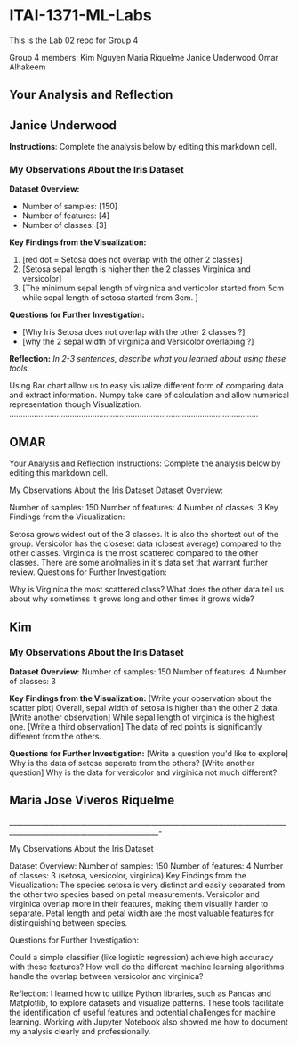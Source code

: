 # ITAI-1371-ML-Labs
This is the Lab 02 repo for Group 4

Group 4 members: Kim Nguyen Maria Riquelme Janice Underwood Omar Alhakeem

## Your Analysis and Reflection
## Janice Underwood
**Instructions**: Complete the analysis below by editing this markdown cell.

### My Observations About the Iris Dataset

**Dataset Overview:**
- Number of samples: [150]
- Number of features: [4]
- Number of classes: [3]

**Key Findings from the Visualization:**
1. [red dot = Setosa does not overlap with the other 2 classes]
2. [Setosa sepal length is higher then the 2 classes Virginica and versicolor]
3. [The minimum sepal length of virginica and verticolor started from 5cm while sepal length of setosa started from 3cm. ]

**Questions for Further Investigation:**
- [Why Iris Setosa does not overlap with the other 2 classes ?]
- [why the 2 sepal width of virginica and Versicolor overlaping ?]

**Reflection:**
*In 2-3 sentences, describe what you learned about using these tools.*

Using Bar chart allow us to easy visualize different form of comparing data and extract information. Numpy take care of calculation and allow numerical representation though Visualization.
...............................................................................................................


## OMAR

Your Analysis and Reflection
Instructions: Complete the analysis below by editing this markdown cell.

My Observations About the Iris Dataset
Dataset Overview:

Number of samples: 150
Number of features: 4
Number of classes: 3
Key Findings from the Visualization:

Setosa grows widest out of the 3 classes. It is also the shortest out of the group.
Versicolor has the closeset data (closest average) compared to the other classes.
Virginica is the most scattered compared to the other classes. There are some anolmalies in it's data set that warrant further review.
Questions for Further Investigation:

Why is Virginica the most scattered class?
What does the other data tell us about why sometimes it grows long and other times it grows wide?

## Kim
### My Observations About the Iris Dataset
**Dataset Overview:**
Number of samples: 150
Number of features: 4
Number of classes: 3

**Key Findings from the Visualization:**
[Write your observation about the scatter plot] Overall, sepal width of setosa is higher than the other 2 data.
[Write another observation] While sepal length of virginica is the highest one.
[Write a third observation] The data of red points is significantly different from the others.

**Questions for Further Investigation:**
[Write a question you'd like to explore] Why is the data of setosa seperate from the others?
[Write another question] Why is the data for versicolor and virginica not much different?

## Maria Jose Viveros Riquelme
________________________________________________________________________________________________________________________-

My Observations About the Iris Dataset

Dataset Overview:
Number of samples: 150
Number of features: 4
Number of classes: 3 (setosa, versicolor, virginica)
Key Findings from the Visualization:
The species setosa is very distinct and easily separated from the other two species based on petal measurements.
Versicolor and virginica overlap more in their features, making them visually harder to separate.
Petal length and petal width are the most valuable features for distinguishing between species.

Questions for Further Investigation:

Could a simple classifier (like logistic regression) achieve high accuracy with these features?
How well do the different machine learning algorithms handle the overlap between versicolor and virginica?

Reflection:
I learned how to utilize Python libraries, such as Pandas and Matplotlib, to explore datasets and visualize patterns. These tools facilitate the identification of useful features and potential challenges for machine learning. Working with Jupyter Notebook also showed me how to document my analysis clearly and professionally.
